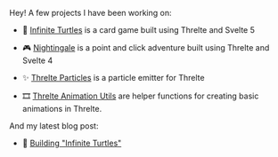 Hey! A few projects I have been working on:

- 🐢 [Infinite Turtles](https://github.com/edsunman/infinite-turtles) is a card game built using Threlte and Svelte 5
- 🎮 [Nightingale](https://github.com/edsunman/nightingale) is a point and click adventure built using Threlte and Svelte 4

- ✨ [Threlte Particles](https://github.com/edsunman/threlte-particles) is a particle emitter for Threlte
- 🎞️ [Threlte Animation Utils](https://gist.github.com/edsunman/a0ff818e5d894bbd1558b3f6038d19ed) are helper functions for creating basic animations in Threlte.

And my latest blog post:

- 📖 [Building "Infinite Turtles"](https://threlte.xyz/blog/building-infinite-turtles)
